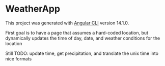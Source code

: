 # WeatherApp

This project was generated with [Angular CLI](https://github.com/angular/angular-cli) version 14.1.0.

First goal is to have a page that assumes a hard-coded location, but dynamically updates the time of day, date, and weather conditions for the location

Still TODO: update time, get precipitation, and translate the unix time into nice formats